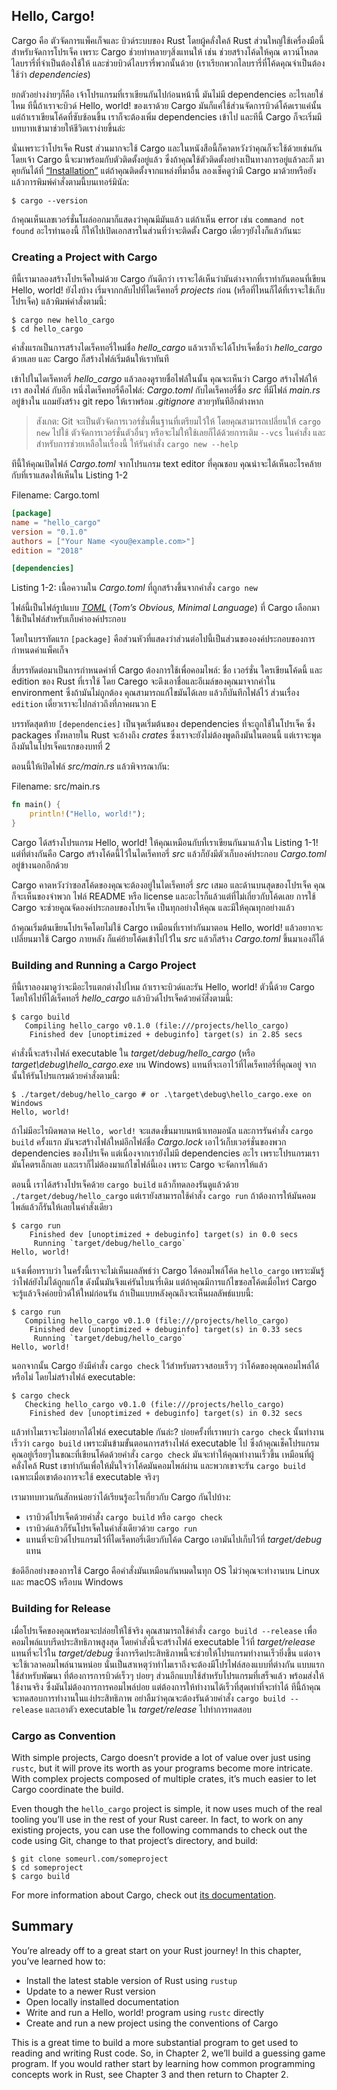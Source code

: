 ## Hello, Cargo!

Cargo คือ ตัวจัดการแพ็คเก็จและ บิวด์ระบบของ Rust โดยผู้คลั่งใคล้ Rust ส่วนใหญ่ใช้เครื่องมือนี้สำหรับจัดการโปรเจ็ค เพราะ Cargo ช่วยทำหลายๆสิ่งแทนให้
เช่น ช่วยสร้างโค้ดให้คุณ ดาวน์โหลดไลบรารี่ที่จำเป็นต้องใช้ให้ และช่วยบิวด์ไลบรารี่พวกนั้นด้วย (เราเรียกพวกไลบรารี่ที่โค้ดคุณจำเป็นต้องใช้ว่า *dependencies*)

ยกตัวอย่างง่ายๆก็คือ เจ้าโปรแกรมที่เราเขียนกันไปก่อนหน้านี้ มันไม่มี dependencies อะไรเลยใช่ไหม
ทีนี้ถ้าเราจะบิวด์ Hello, world! ของเราด้วย Cargo มันก็แค่ใช้ส่วนจัดการบิวด์โค้ดเราแค่นั้น แต่ถ้าเราเขียนโค้ดที่ซับซ้อนขึ้น เราก็จะต้องเพิ่ม dependencies เข้าไป และทีนี้ Cargo ก็จะเริ่มมีบทบาทเข้ามาช่วยให้ชีวิตเราง่ายขึ้นล่ะ

นั่นเพราะว่าโปรเจ็ค Rust ส่วนมากจะใช้ Cargo และในหนังสือนี้ก็คาดหวังว่าคุณก็จะใช้ด้วยเช่นกัน โดยเจ้า Cargo นี้จะมาพร้อมกับตัวติดตั้งอยู่แล้ว ซึ่งถ้าคุณใช้ตัวติดตั้งอย่างเป็นทางการอยู่แล้วละก็ มาคุยกันได้ที่
[“Installation”][installation]<!-- ignore -->  แต่ถ้าคุณติดตั้งจากแหล่งที่มาอื่น ลองเช็คดูว่ามี Cargo มาด้วยหรือยัง แล้วการพิมพ์คำสั่งตามนี้บนเทอร์มินัล:

```text
$ cargo --version
```

ถ้าคุณเห็นเลขเวอร์ชั่นโผล่ออกมาก็แสดงว่าคุณมีมันแล้ว แต่ถ้าเห็น error เช่น `command
not found` อะไรทำนองนี้ ก็ให้ไปเปิดเอกสารในส่วนที่ว่าจะติดตั้ง Cargo เดี่ยวๆยังไงก็แล้วกันนะ

### Creating a Project with Cargo

ทีนี้เรามาลองสร้างโปรเจ็คใหม่ด้วย Cargo กันดีกว่า เราจะได้เห็นว่ามันต่างจากที่เราทำกันตอนที่เขียน Hello, world! ยังไงบ้าง เริ่มจากกลับไปที่ไดเร็คทอรี่ *projects* ก่อน (หรือที่ไหนก็ได้ที่เราจะใช้เก็บโปรเจ็ค) แล้วพิมพ์คำสั่งตามนี้:

```text
$ cargo new hello_cargo
$ cd hello_cargo
```

คำสั่งแรกเป็นการสร้างไดเร็คทอรี่ใหม่ชื่อ *hello_cargo* แล้วเราก็จะได้โปรเจ็คชื่อว่า *hello_cargo* ด้วยเลย และ Cargo ก็สร้างไฟล์เริ่มต้นให้เราทันที

เข้าไปในไดเร็คทอรี่ *hello_cargo* แล้วลองดูรายชื่อไฟล์ในนั้น คุณจะเห็นว่า Cargo สร้างไฟล์ให้เรา สองไฟล์ กับอีก หนึ่งไดเร็คทอรี่คือไฟล์: *Cargo.toml* กับไดเร็คทอรี่ชื่อ *src* ที่มีไฟล์ *main.rs* อยู่ข้างใน แถมยังสร้าง git repo ให้เราพร้อม *.gitignore* สวยๆทันทีอีกต่างหาก

> สังเกต: Git จะเป็นตัวจัดการเวอร์ชั่นพื้นฐานที่เตรียมไว้ให้ โดยคุณสามารถเปลี่ยนให้ `cargo new` ไปใช้
> ตัวจัดการเวอร์ชั่นตัวอื่นๆ หรือจะไม่ให้ใช้เลยก็ได้ด้วยการเติม `--vcs` ในคำสั่ง และสำหรับการช่วยเหลือในเรื่องนี้ ให้รันคำสั่ง `cargo new --help`

ทีนี้ให้คุณเปิดไฟล์ *Cargo.toml* จากโปรแกรม text editor ที่คุณชอบ คุณน่าจะได้เห็นอะไรคล้ายกับที่เราแสดงให้เห็นใน Listing 1-2

<span class="filename">Filename: Cargo.toml</span>

```toml
[package]
name = "hello_cargo"
version = "0.1.0"
authors = ["Your Name <you@example.com>"]
edition = "2018"

[dependencies]
```

<span class="caption">Listing 1-2: เนื้อความใน *Cargo.toml* ที่ถูกสร้างขึ้นจากคำสั่ง `cargo
new`</span>

ไฟล์นี้เป็นไฟล์รูปแบบ [*TOML*][toml]<!-- ignore --> (*Tom’s Obvious, Minimal
Language*) ที่ Cargo เลือกมาใช้เป็นไฟล์สำหรับเก็บค่าองค์ประกอบ

[toml]: https://github.com/toml-lang/toml

โดยในบรรทัดแรก `[package]` คือส่วนหัวที่แสดงว่าส่วนต่อไปนี้เป็นส่วนขององค์ประกอบของการกำหนดค่าแพ็คเก็จ

สี่บรรทัดต่อมาเป็นการกำหนดค่าที่ Cargo ต้องการใช้เพื่อคอมไพล์: ชื่อ เวอร์ชั่น ใครเขียนโค้ดนี้ และ edition ของ Rust ที่เราใช้ โดย Carego จะดึงเอาชื่อและอีเมล์ของคุณมาจากค่าใน environment ซึ่งถ้ามันไม่ถูกต้อง คุณสามารถแก้ไขมันได้เลย แล้วก็บันทึกไฟล์ไว้ ส่วนเรื่อง `edition` เดี๋ยวเราจะไปกล่าวถึงที่ภาคผนวก E 

บรรทัดสุดท้าย `[dependencies]` เป็นจุดเริ่มต้นของ dependencies ที่จะถูกใช้ในโปรเจ็ค ซึ่ง packages ทั้งหลายใน Rust จะอ้างถึง *crates* ซึ่งเราจะยังไม่ต้องพูดถึงมันในตอนนี้ แต่เราจะพูดถึงมันในโปรเจ็คแรกของบทที่ 2

ตอนนี้ให้เปิดไฟล์ *src/main.rs* แล้วพิจารณากัน:

<span class="filename">Filename: src/main.rs</span>

```rust
fn main() {
    println!("Hello, world!");
}
```

Cargo ได้สร้างโปรแกรม Hello, world! ให้คุณเหมือนกับที่เราเขียนกันมาแล้วใน Listing 1-1! แต่ที่ต่างกันคือ Cargo สร้างโค้ดนี้ไว้ในไดเร็คทอรี่ *src* แล้วก็ยังมีตัวเก็บองค์ประกอบ *Cargo.toml* อยู่ข้างนอกอีกด้วย

Cargo คาดหวังว่าซอสโค้ดของคุณจะต้องอยู่ในไดเร็คทอรี่ *src* เสมอ และด้านบนสุดของโปรเจ็ค คุณก็จะเห็นของจำพวก ไฟล์ README หรือ license และอะไรก็แล้วแต่ที่ไม่เกี่ยวกับโค้ดเลย
การใช้ Cargo จะช่วยคูณจัดองค์ประกอบของโปรเจ็ค เป็นทุกอย่างให้คุณ และมีให้คุณทุกอย่างแล้ว

ถ้าคุณเริ่มต้นเขียนโปรเจ็คโดยไม่ใช้ Cargo เหมือนที่เราทำกันมาตอน Hello, world! แล้วอยากจะเปลี่ยนมาใช้ Cargo ภายหลัง ก็แค่ย้ายโค้ดเข้าไปไว่้ใน *src*  แล้วก็สร้าง *Cargo.toml* ขึ้นมาเองก็ได้

### Building and Running a Cargo Project

ทีนี้เราลองมาดูว่าจะมีอะไรแตกต่างไปไหม ถ้าเราจะบิวด์และรัน Hello, world! ตัวนี้ด้วย Cargo โดยให้ไปที่ได้เร็คทอรี่ *hello_cargo*  แล้วบิวด์โปรเจ็คด้วยคำัสั่งตามนี้:

```text
$ cargo build
   Compiling hello_cargo v0.1.0 (file:///projects/hello_cargo)
    Finished dev [unoptimized + debuginfo] target(s) in 2.85 secs
```

คำสั่งนี้จะสร้างไฟล์ executable ใน *target/debug/hello_cargo* (หรือ *target\debug\hello_cargo.exe* บน Windows) แทนที่จะเอาไว้ที่ไดเร็คทอรี่ที่คุณอยู่ จากนั้นให้รันโปรแกรมด้วยคำสั่งตามนี้:

```text
$ ./target/debug/hello_cargo # or .\target\debug\hello_cargo.exe on Windows
Hello, world!
```

ถ้าไม่มีอะไรผิดพลาด `Hello, world!` จะแสดงขึ้นมาบนหน้าเทอมอนัล และการรันคำสั่ง `cargo build` ครั้งแรก มันจะสร้างไฟล์ใหม่อีกไฟล์ชื่อ *Cargo.lock* เอาไว้เก็บเวอร์ชั่นของพวก dependencies ของโปรเจ็ค แต่เนื่องจากเรายังไม่มี dependencies อะไร เพราะโปรแกรมเรามันโคตรเล็กเลย และเราก็ไม่ต้องมาแก้ไขไฟล์นี้เอง เพราะ Cargo จะจัดการให้แล้ว

ตอนนี้ เราได้สร้างโปรเจ็คด้วย `cargo build` แล้วก็ทดลองรันดูแล้วด้วย `./target/debug/hello_cargo` แต่เรายังสามารถใช้คำสั่ง `cargo run` ถ้าต้องการให้มันคอมไพล์แล้วก็รันให้เลยในคำสั่งเดียว

```text
$ cargo run
    Finished dev [unoptimized + debuginfo] target(s) in 0.0 secs
     Running `target/debug/hello_cargo`
Hello, world!
```

แจ้งเพื่อทราบว่า ในครั้งนี้เราจะไม่เห็นผลลัพธ์ว่า Cargo ได้คอมไพล์โค้ด `hello_cargo` เพราะมันรู้ว่าไฟล์ยังไม่ได้ถูกแก้ไข ดังนั้นมันจึงแค่รันไบนารี่เดิม แต่ถ้าคุณมีการแก้ไขซอสโค้ดเมื่อไหร่ Cargo จะรู้แล้วจึงค่อยบิวด์ให้ใหม่ก่อนรัน ถ้าเป็นแบบหลังคุณถึงจะเห็นผลลัพธ์แบบนี้:

```text
$ cargo run
   Compiling hello_cargo v0.1.0 (file:///projects/hello_cargo)
    Finished dev [unoptimized + debuginfo] target(s) in 0.33 secs
     Running `target/debug/hello_cargo`
Hello, world!
```

นอกจากนั้น Cargo ยังมีคำสั่ง `cargo check` ไว้สำหรับตรวจสอบเร็วๆ ว่าโค้ดของคุณคอมไพล์ได้หรือไม่ โดยไม่สร้างไฟล์ executable:

```text
$ cargo check
   Checking hello_cargo v0.1.0 (file:///projects/hello_cargo)
    Finished dev [unoptimized + debuginfo] target(s) in 0.32 secs
```

แล้วทำไมเราจะไม่อยากได้ไฟล์ executable กันล่ะ? บ่อยครั้งที่เราพบว่า `cargo check` นั้นทำงานเร็วว่า `cargo build` เพราะมันข้ามขั้นตอนการสร้างไฟล์ executable ไป ซึ่งถ้าคุณเช็คโปรแกรมคุณอยู่เรื่อยๆในขณะที่เขียนโค้ดด้วยคำสั่ง `cargo check` มันจะทำให้คุณทำงานเร็วขึ้น เหมือนที่ผู้คลั่งไคล้ Rust เขาทำกันเพื่อให้มั่นใจว่าโค้ดมันคอมไพล์ผ่าน และพวกเขาจะรัน `cargo build` เฉพาะเมื่อเขาต้องการจะใช้ executable จริงๆ

เรามาทบทวนกันสักหน่อยว่าได้เรียนรู้อะไรเกี่ยวกับ Cargo กันไปบ้าง:

* เราบิวด์โปรเจ็คด้วยคำสั่ง `cargo build` หรือ `cargo check`
* เราบิวด์แล้วก็รันโปรเจ็คในคำสั่งเดียวด้วย `cargo run`
* แทนที่จะบิวด์โปรแกรมไว้ที่ไดเร็คทอรี่เดียวกับโค้ด Cargo เอามันไปเก็บไว้ที่ *target/debug* แทน

ข้อดีอีกอย่างของการใช้ Cargo คือคำสั่งมันเหมือนกันหมดในทุก OS ไม่ว่าคุณจะทำงานบน Linux และ macOS หรือบน Windows

### Building for Release

เมื่อโปรเจ็คของคุณพร้อมจะปล่อยให้ใช้จริง คุณสามารถใช้คำสั่ง `cargo build
--release` เพื่อคอมไพล์แบบรีดประสิทธิภาพสูงสุด โดยคำสั่งนี้จะสร้างไฟล์ executable ไว้ที่ *target/release* แทนที่จะไว้ใน *target/debug* ซึ่งการรีดประสิทธิภาพนี้จะช่วยให้โปรแกรมทำงานเร็วยิ่งขึ้น แต่อาจจะใช้เวลาคอมไพล์นานหน่อย นั่นเป็นสาเหตุว่าทำไมเราถึงจะต้องมีโปรไฟล์สองแบบที่ต่างกัน แบบแรกใช้สำหรับพัฒนา ที่ต้องการการบิวด์เร็วๆ บ่อยๆ ส่วนอีกแบบใช้สำหรับโปรแกรมที่เสร็จแล้ว พร้อมส่งให้ใช้งานจริง ซึ่งมันไม่ต้องการการคอมไพล์บ่อย แต่ต้องการให้ทำงานได้เร็วที่สุดเท่าที่จะทำได้ ทีนี้ถ้าคุณจะทดสอบการทำงานในแง่ประสิทธิภาพ อย่าลืมว่าคุณจะต้องรันด้วยคำสั่ง `cargo build --release` และเอาตัว executable ใน *target/release* ไปทำการทดสอบ

### Cargo as Convention

With simple projects, Cargo doesn’t provide a lot of value over just using
`rustc`, but it will prove its worth as your programs become more intricate.
With complex projects composed of multiple crates, it’s much easier to let
Cargo coordinate the build.

Even though the `hello_cargo` project is simple, it now uses much of the real
tooling you’ll use in the rest of your Rust career. In fact, to work on any
existing projects, you can use the following commands to check out the code
using Git, change to that project’s directory, and build:

```text
$ git clone someurl.com/someproject
$ cd someproject
$ cargo build
```

For more information about Cargo, check out [its documentation].

[its documentation]: https://doc.rust-lang.org/cargo/

## Summary

You’re already off to a great start on your Rust journey! In this chapter,
you’ve learned how to:

* Install the latest stable version of Rust using `rustup`
* Update to a newer Rust version
* Open locally installed documentation
* Write and run a Hello, world! program using `rustc` directly
* Create and run a new project using the conventions of Cargo

This is a great time to build a more substantial program to get used to reading
and writing Rust code. So, in Chapter 2, we’ll build a guessing game program.
If you would rather start by learning how common programming concepts work in
Rust, see Chapter 3 and then return to Chapter 2.

[installation]: ch01-01-installation.html#installation
